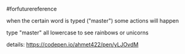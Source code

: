 #forfuturereference

when the certain word is typed ("master") some actions will happen

type "master" all lowercase to see rainbows or unicorns

details:
https://codepen.io/ahmet422/pen/yLJOvdM